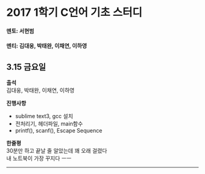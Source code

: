 # **2017 1학기 C언어 기초 스터디**

#### 멘토: 서현범

#### 멘티: 김대웅, 박태완, 이채연, 이하영

## 3.15 금요일  

**출석**  
 김대웅, 박태완, 이채연, 이하영

**진행사항**  
  - sublime text3, gcc 설치
  - 전처리기, 헤더파일, main함수
  - printf(), scanf(), Escape Sequence

**한줄평**  
30분만 하고 끝날 줄 알았는데 꽤 오래 걸렸다  
내 노트북이 가장 꾸지다 ㅡㅡ  

-----------------------------------------
